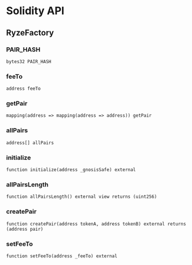 # Solidity API

## RyzeFactory

### PAIR_HASH

```solidity
bytes32 PAIR_HASH
```

### feeTo

```solidity
address feeTo
```

### getPair

```solidity
mapping(address => mapping(address => address)) getPair
```

### allPairs

```solidity
address[] allPairs
```

### initialize

```solidity
function initialize(address _gnosisSafe) external
```

### allPairsLength

```solidity
function allPairsLength() external view returns (uint256)
```

### createPair

```solidity
function createPair(address tokenA, address tokenB) external returns (address pair)
```

### setFeeTo

```solidity
function setFeeTo(address _feeTo) external
```

